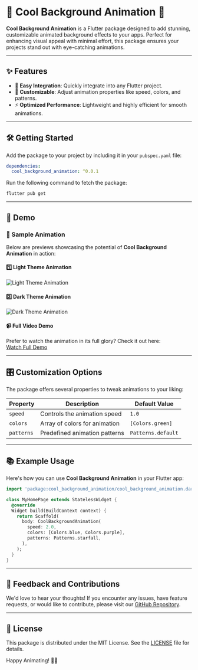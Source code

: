 # 🌈 Cool Background Animation 🌌

**Cool Background Animation** is a Flutter package designed to add stunning, customizable animated background effects to your apps. Perfect for enhancing visual appeal with minimal effort, this package ensures your projects stand out with eye-catching animations.

---

## ✨ Features
- 🚀 **Easy Integration**: Quickly integrate into any Flutter project.
- 🎨 **Customizable**: Adjust animation properties like speed, colors, and patterns.
- ⚡ **Optimized Performance**: Lightweight and highly efficient for smooth animations.

---

## 🛠️ Getting Started
Add the package to your project by including it in your `pubspec.yaml` file:

```yaml
dependencies:
  cool_background_animation: ^0.0.1
```

Run the following command to fetch the package:
```bash
flutter pub get
```

---

## 🎥 Demo
### 🌟 Sample Animation
Below are previews showcasing the potential of **Cool Background Animation** in action:

#### 1️⃣ **Light Theme Animation**
![Light Theme Animation](https://example.com/path-to-light-theme-demo.gif)

#### 2️⃣ **Dark Theme Animation**
![Dark Theme Animation](https://example.com/path-to-dark-theme-demo.gif)

#### 📹 **Full Video Demo**
Prefer to watch the animation in its full glory? Check it out here:  
[Watch Full Demo](https://example.com/path-to-your-mov-file)

---

## 🎛️ Customization Options
The package offers several properties to tweak animations to your liking:

| **Property**      | **Description**              | **Default Value**       |
|-------------------|------------------------------|-------------------------|
| `speed`           | Controls the animation speed | `1.0`                   |
| `colors`          | Array of colors for animation| `[Colors.green]`        |
| `patterns`        | Predefined animation patterns| `Patterns.default`      |

---

## 📚 Example Usage
Here's how you can use **Cool Background Animation** in your Flutter app:

```dart
import 'package:cool_background_animation/cool_background_animation.dart';

class MyHomePage extends StatelessWidget {
  @override
  Widget build(BuildContext context) {
    return Scaffold(
      body: CoolBackgroundAnimation(
        speed: 2.0,
        colors: [Colors.blue, Colors.purple],
        patterns: Patterns.starfall,
      ),
    );
  }
}
```

---

## 🧩 Feedback and Contributions
We'd love to hear your thoughts! If you encounter any issues, have feature requests, or would like to contribute, please visit our [GitHub Repository](https://github.com/your-repo-link).

---

## 📄 License
This package is distributed under the MIT License. See the [LICENSE](https://github.com/your-repo-link/LICENSE) file for details.

Happy Animating! 🚀✨
